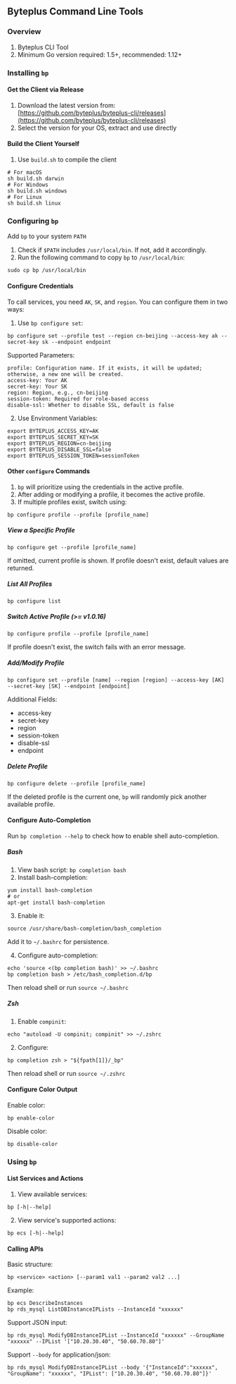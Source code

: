 ## Byteplus Command Line Tools

### Overview

1. Byteplus CLI Tool
2. Minimum Go version required: 1.5+, recommended: 1.12+

### Installing `bp`

#### Get the Client via Release

1. Download the latest version from: [https://github.com/byteplus/byteplus-cli/releases](https://github.com/byteplus/byteplus-cli/releases)
2. Select the version for your OS, extract and use directly

#### Build the Client Yourself

1. Use `build.sh` to compile the client

```shell
# For macOS
sh build.sh darwin
# For Windows
sh build.sh windows
# For Linux
sh build.sh linux
```

### Configuring `bp`

Add `bp` to your system `PATH`

1. Check if `$PATH` includes `/usr/local/bin`. If not, add it accordingly.
2. Run the following command to copy `bp` to `/usr/local/bin`:

```shell
sudo cp bp /usr/local/bin
```

#### Configure Credentials

To call services, you need `AK`, `SK`, and `region`. You can configure them in two ways:

1. Use `bp configure set`:

```shell
bp configure set --profile test --region cn-beijing --access-key ak --secret-key sk --endpoint endpoint
```

Supported Parameters:

```shell
profile: Configuration name. If it exists, it will be updated; otherwise, a new one will be created.
access-key: Your AK
secret-key: Your SK
region: Region, e.g., cn-beijing
session-token: Required for role-based access
disable-ssl: Whether to disable SSL, default is false
```

2. Use Environment Variables:

```shell
export BYTEPLUS_ACCESS_KEY=AK
export BYTEPLUS_SECRET_KEY=SK
export BYTEPLUS_REGION=cn-beijing
export BYTEPLUS_DISABLE_SSL=false
export BYTEPLUS_SESSION_TOKEN=sessionToken
```

#### Other `configure` Commands

1. `bp` will prioritize using the credentials in the active profile.
2. After adding or modifying a profile, it becomes the active profile.
3. If multiple profiles exist, switch using:

```shell
bp configure profile --profile [profile_name]
```

##### View a Specific Profile

```shell
bp configure get --profile [profile_name]
```

If omitted, current profile is shown. If profile doesn't exist, default values are returned.

##### List All Profiles

```shell
bp configure list
```

##### Switch Active Profile (>= v1.0.16)

```shell
bp configure profile --profile [profile_name]
```

If profile doesn't exist, the switch fails with an error message.

##### Add/Modify Profile

```shell
bp configure set --profile [name] --region [region] --access-key [AK] --secret-key [SK] --endpoint [endpoint]
```

Additional Fields:

* access-key
* secret-key
* region
* session-token
* disable-ssl
* endpoint

##### Delete Profile

```shell
bp configure delete --profile [profile_name]
```

If the deleted profile is the current one, `bp` will randomly pick another available profile.

#### Configure Auto-Completion

Run `bp completion --help` to check how to enable shell auto-completion.

##### Bash

1. View bash script: `bp completion bash`
2. Install bash-completion:

```shell
yum install bash-completion
# or
apt-get install bash-completion
```

3. Enable it:

```shell
source /usr/share/bash-completion/bash_completion
```

Add it to `~/.bashrc` for persistence.

4. Configure auto-completion:

```shell
echo 'source <(bp completion bash)' >> ~/.bashrc
bp completion bash > /etc/bash_completion.d/bp
```

Then reload shell or run `source ~/.bashrc`

##### Zsh

1. Enable `compinit`:

```shell
echo "autoload -U compinit; compinit" >> ~/.zshrc
```

2. Configure:

```shell
bp completion zsh > "${fpath[1]}/_bp"
```

Then reload shell or run `source ~/.zshrc`

#### Configure Color Output

Enable color:

```shell
bp enable-color
```

Disable color:

```shell
bp disable-color
```

### Using `bp`

#### List Services and Actions

1. View available services:

```shell
bp [-h|--help]
```

2. View service's supported actions:

```shell
bp ecs [-h|--help]
```

#### Calling APIs

Basic structure:

```shell
bp <service> <action> [--param1 val1 --param2 val2 ...]
```

Example:

```shell
bp ecs DescribeInstances
bp rds_mysql ListDBInstanceIPLists --InstanceId "xxxxxx"
```

Support JSON input:

```shell
bp rds_mysql ModifyDBInstanceIPList --InstanceId "xxxxxx" --GroupName "xxxxxx" --IPList '["10.20.30.40", "50.60.70.80"]'
```

Support `--body` for application/json:

```shell
bp rds_mysql ModifyDBInstanceIPList --body '{"InstanceId":"xxxxxx", "GroupName": "xxxxxx", "IPList": ["10.20.30.40", "50.60.70.80"]}'
```
